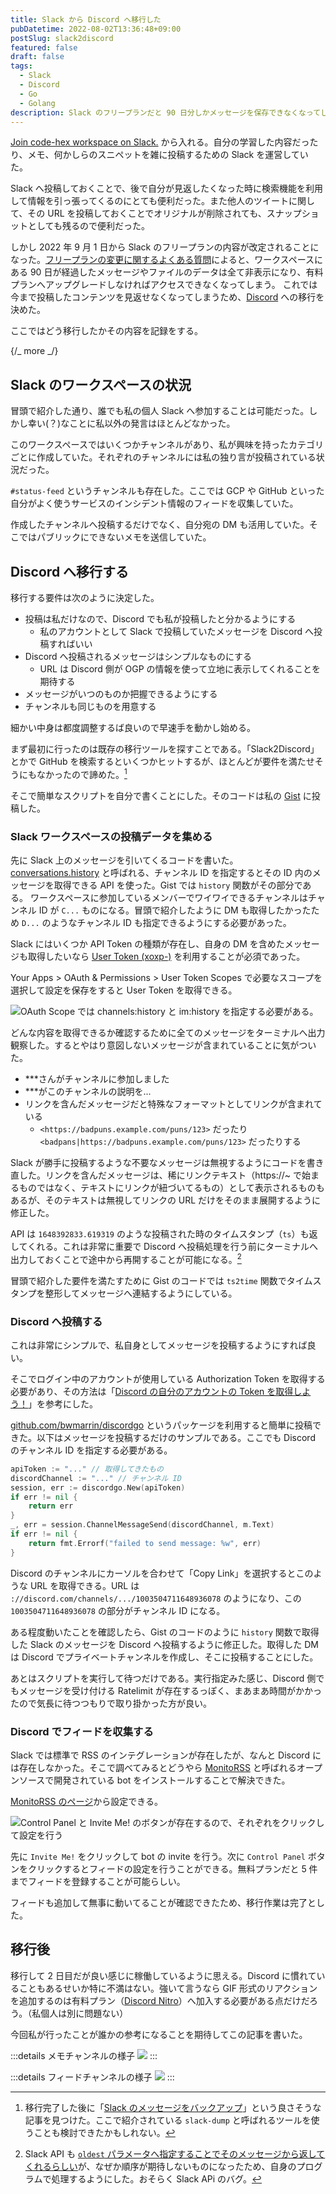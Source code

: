 ```yaml
---
title: Slack から Discord へ移行した
pubDatetime: 2022-08-02T13:36:48+09:00
postSlug: slack2discord
featured: false
draft: false
tags:
  - Slack
  - Discord
  - Go
  - Golang
description: Slack のフリープランだと 90 日分しかメッセージを保存できなくなってしまうので Discord へ移行しました。
---
```


[Join code-hex workspace on Slack.](https://codehex.dev/slack_invitation/) から入れる。自分の学習した内容だったり、メモ、何かしらのスニペットを雑に投稿するための Slack を運営していた。

Slack へ投稿しておくことで、後で自分が見返したくなった時に検索機能を利用して情報を引っ張ってくるのにとても便利だった。また他人のツイートに関して、その URL を投稿しておくことでオリジナルが削除されても、スナップショットとしても残るので便利だった。

しかし 2022 年 9 月 1 日から Slack のフリープランの内容が改定されることになった。[フリープランの変更に関するよくある質問](https://slack.com/intl/ja-jp/help/articles/7050776459923-%E3%83%97%E3%83%AD%E3%83%97%E3%83%A9%E3%83%B3%E3%81%AE%E6%96%99%E9%87%91%E6%94%B9%E5%AE%9A%E3%81%A8%E3%83%95%E3%83%AA%E3%83%BC%E3%83%97%E3%83%A9%E3%83%B3%E3%81%AE%E6%9C%80%E6%96%B0%E6%83%85%E5%A0%B1#u12501u12522u12540u12503u12521u12531u12395u38306u12377u12427u12424u12367u12354u12427u36074u21839)によると、ワークスペースにある 90 日が経過したメッセージやファイルのデータは全て非表示になり、有料プランへアップグレードしなければアクセスできなくなってしまう。
これでは今まで投稿したコンテンツを見返せなくなってしまうため、[Discord](https://discord.com/) への移行を決めた。

ここではどう移行したかその内容を記録をする。

{/_ more _/}

## Slack のワークスペースの状況

冒頭で紹介した通り、誰でも私の個人 Slack へ参加することは可能だった。しかし幸い(？)なことに私以外の発言はほとんどなかった。

このワークスペースではいくつかチャンネルがあり、私が興味を持ったカテゴリごとに作成していた。それぞれのチャンネルには私の独り言が投稿されている状況だった。

`#status-feed` というチャンネルも存在した。ここでは GCP や GitHub といった自分がよく使うサービスのインシデント情報のフィードを収集していた。

作成したチャンネルへ投稿するだけでなく、自分宛の DM も活用していた。そこではパブリックにできないメモを送信していた。

## Discord へ移行する

移行する要件は次のように決定した。

- 投稿は私だけなので、Discord でも私が投稿したと分かるようにする
  - 私のアカウントとして Slack で投稿していたメッセージを Discord へ投稿すればいい
- Discord へ投稿されるメッセージはシンプルなものにする
  - URL は Discord 側が OGP の情報を使って立地に表示してくれることを期待する
- メッセージがいつのものか把握できるようにする
- チャンネルも同じものを用意する

細かい中身は都度調整するば良いので早速手を動かし始める。

まず最初に行ったのは既存の移行ツールを探すことである。「Slack2Discord」とかで GitHub を検索するといくつかヒットするが、ほとんどが要件を満たせそうにもなかったので諦めた。[^1]

[^1]: 移行完了した後に「[Slack のメッセージをバックアップ](https://www.takameron.info/post/slack_dump/)」という良さそうな記事を見つけた。ここで紹介されている `slack-dump` と呼ばれるツールを使うことも検討できたかもしれない。

そこで簡単なスクリプトを自分で書くことにした。そのコードは私の [Gist](https://gist.github.com/Code-Hex/e1f78e63ebe71ffc1d7b20453c088fab) に投稿した。

### Slack ワークスペースの投稿データを集める

先に Slack 上のメッセージを引いてくるコードを書いた。[conversations.history](https://api.slack.com/methods/conversations.history) と呼ばれる、チャンネル ID を指定するとその ID 内のメッセージを取得できる API を使った。Gist では `history` 関数がその部分である。
ワークスペースに参加しているメンバーでワイワイできるチャンネルはチャンネル ID が `C...` ものになる。冒頭で紹介したように DM も取得したかったため `D...` のようなチャンネル ID も指定できるようにする必要があった。

Slack にはいくつか API Token の種類が存在し、自身の DM を含めたメッセージも取得したいなら [User Token (xoxp-)](https://api.slack.com/authentication/token-types#user) を利用することが必須であった。

Your Apps > OAuth & Permissions > User Token Scopes で必要なスコープを選択して設定を保存をすると User Token を取得できる。

![OAuth Scope では channels:history と im:history を指定する必要がある。](https://user-images.githubusercontent.com/6500104/182142857-36e45207-8284-4c3c-a02d-df15824479bb.png)

どんな内容を取得できるか確認するために全てのメッセージをターミナルへ出力観察した。するとやはり意図しないメッセージが含まれていることに気がついた。

- \*\*\*さんがチャンネルに参加しました
- \*\*\*がこのチャンネルの説明を...
- リンクを含んだメッセージだと特殊なフォーマットとしてリンクが含まれている
  - `<https://badpuns.example.com/puns/123>` だったり `<badpans|https://badpuns.example.com/puns/123>` だったりする

Slack が勝手に投稿するような不要なメッセージは無視するようにコードを書き直した。リンクを含んだメッセージは、稀にリンクテキスト（https://~ で始まるものではなく、テキストにリンクが紐づいてるもの）として表示されるものもあるが、そのテキストは無視してリンクの URL だけをそのまま展開するように修正した。

API は `1648392833.619319` のような投稿された時のタイムスタンプ（`ts`）も返してくれる。これは非常に重要で Discord へ投稿処理を行う前にターミナルへ出力しておくことで途中から再開することが可能になる。[^2]

[^2]: Slack API も [`oldest` パラメータへ指定することでそのメッセージから返してくれるらしい](https://api.slack.com/methods/conversations.history#pagination-by-time)が、なぜか順序が期待しないものになったため、自身のプログラムで処理するようにした。おそらく Slack APi のバグ。

冒頭で紹介した要件を満たすために Gist のコードでは `ts2time` 関数でタイムスタンプを整形してメッセージへ連結するようにしている。

### Discord へ投稿する

これは非常にシンプルで、私自身としてメッセージを投稿するようにすれば良い。

そこでログイン中のアカウントが使用している Authorization Token を取得する必要があり、その方法は「[Discord の自分のアカウントの Token を取得しよう！](https://shunshun94.github.io/shared/sample/discordAccountToken)」を参考にした。

[github.com/bwmarrin/discordgo](https://github.com/bwmarrin/discordgo) というパッケージを利用すると簡単に投稿できた。以下はメッセージを投稿するだけのサンプルである。ここでも Discord のチャンネル ID を指定する必要がある。

```go
apiToken := "..." // 取得してきたもの
discordChannel := "..." // チャンネル ID
session, err := discordgo.New(apiToken)
if err != nil {
	return err
}
_, err = session.ChannelMessageSend(discordChannel, m.Text)
if err != nil {
	return fmt.Errorf("failed to send message: %w", err)
}
```

Discord のチャンネルにカーソルを合わせて「Copy Link」を選択するとこのような URL を取得できる。URL は `://discord.com/channels/.../1003504711648936078` のようになり、この `1003504711648936078` の部分がチャンネル ID になる。

ある程度動いたことを確認したら、Gist のコードのように `history` 関数で取得した Slack のメッセージを Discord へ投稿するように修正した。取得した DM は Discord でプライベートチャンネルを作成し、そこに投稿することにした。

あとはスクリプトを実行して待つだけである。実行指定みた感じ、Discord 側でもメッセージを受け付ける Ratelimit が存在するっぽく、まあまあ時間がかかったので気長に待つつもりで取り掛かった方が良い。

### Discord でフィードを収集する

Slack では標準で RSS のインテグレーションが存在したが、なんと Discord には存在しなかった。そこで調べてみるとどうやら [MonitoRSS](https://github.com/synzen/MonitoRSS) と呼ばれるオープンソースで開発されている bot をインストールすることで解決できた。

[MonitoRSS のページ](https://monitorss.xyz/)から設定できる。

![Control Panel と Invite Me! のボタンが存在するので、それぞれをクリックして設定を行う](https://user-images.githubusercontent.com/6500104/182300585-9fef17ac-d841-4795-9e10-9ef076955819.png)

先に `Invite Me!` をクリックして bot の invite を行う。次に `Control Panel` ボタンをクリックするとフィードの設定を行うことができる。無料プランだと 5 件までフィードを登録することが可能らしい。

フィードも追加して無事に動いてることが確認できたため、移行作業は完了とした。

## 移行後

移行して 2 日目だが良い感じに稼働しているように思える。Discord に慣れていることもあるせいか特に不満はない。強いて言うなら GIF 形式のリアクションを追加するのは有料プラン（[Discord Nitro](https://discord.com/nitro)）へ加入する必要がある点だけだろう。（私個人は別に問題ない）

今回私が行ったことが誰かの参考になることを期待してこの記事を書いた。

:::details メモチャンネルの様子
![](https://user-images.githubusercontent.com/6500104/182301523-b2eaeb63-2930-4a67-afe4-040b27870201.png)
:::

:::details フィードチャンネルの様子
![](https://user-images.githubusercontent.com/6500104/182301538-4edb0e91-c735-41ed-9b55-ecbc63d225cb.png)
:::
